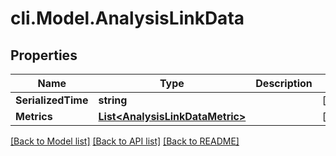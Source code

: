 # cli.Model.AnalysisLinkData

## Properties

Name | Type | Description | Notes
------------ | ------------- | ------------- | -------------
**SerializedTime** | **string** |  | [optional] 
**Metrics** | [**List&lt;AnalysisLinkDataMetric&gt;**](AnalysisLinkDataMetric.md) |  | [optional] 

[[Back to Model list]](../README.md#documentation-for-models) [[Back to API list]](../README.md#documentation-for-api-endpoints) [[Back to README]](../README.md)

